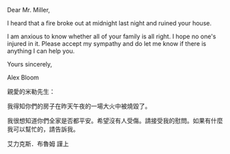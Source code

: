 Dear Mr. Miller,

I heard that a fire broke out at midnight last night and ruined your
house.

I am anxious to know whether all of your family is all right. I hope no
one\'s injured in it. Please accept my sympathy and do let me know if
there is anything I can help you.

Yours sincerely,

Alex Bloom

親愛的米勒先生：

我得知你們的房子在昨天午夜的一場大火中被燒毀了。

我很想知道你們全家是否都平安。希望沒有人受傷。請接受我的慰問。如果有什麼我可以幫忙的，請告訴我。

艾力克斯．布魯姆 謹上
